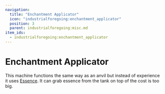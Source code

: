 ```yaml
---
navigation:
  title: "Enchantment Applicator"
  icon: "industrialforegoing:enchantment_applicator"
  position: 3
  parent: industrialforegoing:misc.md
item_ids:
  - industrialforegoing:enchantment_applicator
---
```


# Enchantment Applicator

This machine functions the same way as an anvil but instead of experience it uses [Essence](../agr_husb/essence.md). It can grab essence from the tank on top of the cost is too big.



<Recipe id="industrialforegoing:enchantment_applicator" />

